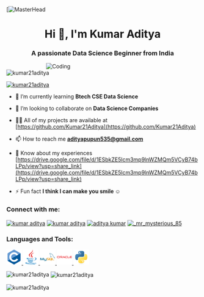 [![MasterHead](https://www.smsu.edu/resources/webspaces/academics/programs/mathematics/data-science-hero.jpg)
<h1 align="center">Hi 👋, I'm Kumar Aditya</h1>
<h3 align="center">A passionate Data Science Beginner from India</h3>
<img align="right" alt="Coding" width="400"src="https://media0.giphy.com/media/v1.Y2lkPTc5MGI3NjExZDYzNmI5ZjZjOWQ0Nzg4OGY2NzJkZjQ3NzBkYTc0MWI3YjU4OGUyYyZlcD12MV9pbnRlcm5hbF9naWZzX2dpZklkJmN0PWc/LaVp0AyqR5bGsC5Cbm/giphy.gif">



<p align="left"> <img src="https://komarev.com/ghpvc/?username=kumar21aditya&label=Profile%20views&color=0e75b6&style=flat" alt="kumar21aditya" /> </p>

<p align="left"> <a href="https://github.com/ryo-ma/github-profile-trophy"><img src="https://github-profile-trophy.vercel.app/?username=kumar21aditya" alt="kumar21aditya" /></a> </p>

- 🌱 I’m currently learning **Btech CSE Data Science**

- 👯 I’m looking to collaborate on **Data Science Companies**

- 👨‍💻 All of my projects are available at [https://github.com/Kumar21Aditya](https://github.com/Kumar21Aditya)

- 📫 How to reach me **adityapupun535@gmail.com**

- 📄 Know about my experiences [https://drive.google.com/file/d/1ESbkZE5lcm3mp9lnWZMQm5VCyB74bLPp/view?usp=share_link](https://drive.google.com/file/d/1ESbkZE5lcm3mp9lnWZMQm5VCyB74bLPp/view?usp=share_link)

- ⚡ Fun fact **I think I can make you smile ☺**

<h3 align="left">Connect with me:</h3>
<p align="left">
<a href="https://linkedin.com/in/kumar aditya" target="blank"><img align="center" src="https://raw.githubusercontent.com/rahuldkjain/github-profile-readme-generator/master/src/images/icons/Social/linked-in-alt.svg" alt="kumar aditya" height="30" width="40" /></a>
<a href="https://kaggle.com/kumar aditya" target="blank"><img align="center" src="https://raw.githubusercontent.com/rahuldkjain/github-profile-readme-generator/master/src/images/icons/Social/kaggle.svg" alt="kumar aditya" height="30" width="40" /></a>
<a href="https://fb.com/aditya kumar" target="blank"><img align="center" src="https://raw.githubusercontent.com/rahuldkjain/github-profile-readme-generator/master/src/images/icons/Social/facebook.svg" alt="aditya kumar" height="30" width="40" /></a>
<a href="https://instagram.com/_mr_mysterious_85" target="blank"><img align="center" src="https://raw.githubusercontent.com/rahuldkjain/github-profile-readme-generator/master/src/images/icons/Social/instagram.svg" alt="_mr_mysterious_85" height="30" width="40" /></a>
</p>

<h3 align="left">Languages and Tools:</h3>
<p align="left"> <a href="https://www.cprogramming.com/" target="_blank" rel="noreferrer"> <img src="https://raw.githubusercontent.com/devicons/devicon/master/icons/c/c-original.svg" alt="c" width="40" height="40"/> </a> <a href="https://www.java.com" target="_blank" rel="noreferrer"> <img src="https://raw.githubusercontent.com/devicons/devicon/master/icons/java/java-original.svg" alt="java" width="40" height="40"/> </a> <a href="https://www.mysql.com/" target="_blank" rel="noreferrer"> <img src="https://raw.githubusercontent.com/devicons/devicon/master/icons/mysql/mysql-original-wordmark.svg" alt="mysql" width="40" height="40"/> </a> <a href="https://www.oracle.com/" target="_blank" rel="noreferrer"> <img src="https://raw.githubusercontent.com/devicons/devicon/master/icons/oracle/oracle-original.svg" alt="oracle" width="40" height="40"/> </a> <a href="https://www.python.org" target="_blank" rel="noreferrer"> <img src="https://raw.githubusercontent.com/devicons/devicon/master/icons/python/python-original.svg" alt="python" width="40" height="40"/> </a> </p>

<p><img align="left" src="https://github-readme-stats.vercel.app/api/top-langs?username=kumar21aditya&show_icons=true&locale=en&layout=compact" alt="kumar21aditya" /></p>

<p>&nbsp;<img align="center" src="https://github-readme-stats.vercel.app/api?username=kumar21aditya&show_icons=true&locale=en" alt="kumar21aditya" /></p>

<p><img align="center" src="https://github-readme-streak-stats.herokuapp.com/?user=kumar21aditya&" alt="kumar21aditya" /></p>
